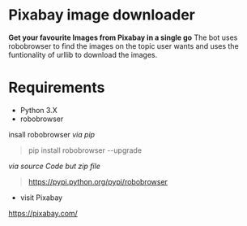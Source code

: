 # Pixabay image downloader
**Get your favourite Images from Pixabay in a single go**
The bot uses robobrowser to find the images on the topic user wants and uses the funtionality of urllib to download the images.

# **Requirements**
+ Python 3.X 
+ robobrowser

insall robobrowser 
_via pip_
>pip install robobrowser --upgrade

_via source Code but zip file_
>https://pypi.python.org/pypi/robobrowser

+ visit Pixabay  

https://pixabay.com/
